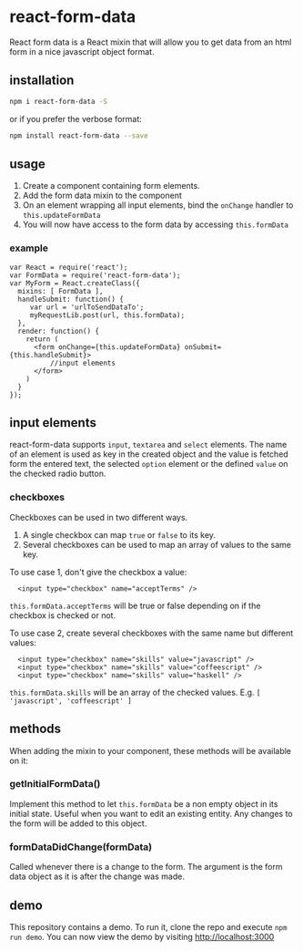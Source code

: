 # react-form-data
React form data is a React mixin that will allow you to get data from an html form in a nice javascript object format. 
## installation
```bash
npm i react-form-data -S
```
or if you prefer the verbose format:
```bash
npm install react-form-data --save
```

## usage
  1. Create a component containing form elements.
  2. Add the form data mixin to the component
  3. On an element wrapping all input elements, bind the ```onChange``` handler to ```this.updateFormData```
  4. You will now have access to the form data by accessing ```this.formData```

### example
```
var React = require('react');
var FormData = require('react-form-data');
var MyForm = React.createClass({
  mixins: [ FormData ],
  handleSubmit: function() {
     var url = 'urlToSendDataTo';
     myRequestLib.post(url, this.formData);
  },
  render: function() {
    return (
      <form onChange={this.updateFormData} onSubmit={this.handleSubmit}>
          //input elements
      </form>
    )
  }
});
```
## input elements
react-form-data supports ```input```, ```textarea``` and ```select``` elements. The name of an element is used as key in the created object and the value is fetched form the entered text, the selected ```option``` element or the defined ```value``` on the checked radio button.

### checkboxes
Checkboxes can be used in two different ways.
  1. A single checkbox can map ```true``` or ```false``` to its key.
  2. Several checkboxes can be used to map an array of values to the same key.

To use case 1, don't give the checkbox a value:
```
  <input type="checkbox" name="acceptTerms" />
```
```this.formData.acceptTerms``` will be true or false depending on if the checkbox is checked or not.

To use case 2, create several checkboxes with the same name but different values:
```
  <input type="checkbox" name="skills" value="javascript" />
  <input type="checkbox" name="skills" value="coffeescript" />
  <input type="checkbox" name="skills" value="haskell" />
```
```this.formData.skills``` will be an array of the checked values. E.g. ```[ 'javascript', 'coffeescript' ]```
## methods
When adding the mixin to your component, these methods will be available on it:
### getInitialFormData()
Implement this method to let ```this.formData``` be a non empty object in its initial state. Useful when you want to edit an existing entity. Any changes to the form will be added to this object.
### formDataDidChange(formData)
Called whenever there is a change to the form. The argument is the form data object as it is after the change was made.

## demo
This repository contains a demo. To run it, clone the repo and execute ```npm run demo```. You can now view the demo by visiting [http://localhost:3000](http://localhost:3000)
